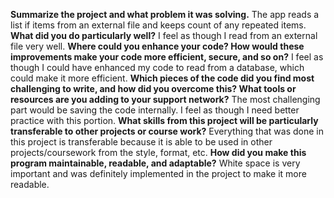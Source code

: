 **Summarize the project and what problem it was solving.**
The app reads a list if items from an external file and keeps count of any repeated items.
**What did you do particularly well?**
I feel as though I read from an external file very well.
**Where could you enhance your code? How would these improvements make your code more efficient, secure, and so on?**
I feel as though I could have enhanced my code to read from a database, which could make it more efficient.
**Which pieces of the code did you find most challenging to write, and how did you overcome this? What tools or resources are you adding to your support network?**
The most challenging part would be saving the code internally. I feel as though I need better practice with this portion.
**What skills from this project will be particularly transferable to other projects or course work?**
Everything that was done in this project is transferable because it is able to be used in other projects/coursework from the style, format, etc.
**How did you make this program maintainable, readable, and adaptable?**
White space is very important and was definitely implemented in the project to make it more readable.
